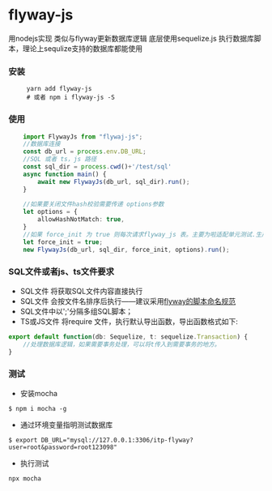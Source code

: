 # flyway-js

用nodejs实现 类似与flyway更新数据库逻辑
底层使用sequelize.js 执行数据库脚本，理论上sequlize支持的数据库都能使用

### 安装
```
     yarn add flyway-js 
     # 或者 npm i flyway-js -S
```

### 使用

```typescript
    import FlywayJs from "flywaj-js";
    //数据库连接
    const db_url = process.env.DB_URL;
    //SQL 或者 ts，js 路径 
    const sql_dir = process.cwd()+'/test/sql'
    async function main() {
        await new FlywayJs(db_url, sql_dir).run();
    }
    
    //如果要关闭文件hash校验需要传递 options参数 
    let options = {
        allowHashNotMatch: true,
    }
    //如果 force_init 为 true 则每次请求flyway_js 表。主要为啦适配单元测试.生产 需要是 false. 单元测试时 需要为 true
    let force_init = true;
    new FlywayJs(db_url, sql_dir, force_init, options).run();
```

### SQL文件或者js、ts文件要求

- SQL文件 将获取SQL文件内容直接执行
- SQL文件 会按文件名排序后执行——建议采用[flyway的脚本命名规范](https://flywaydb.org/documentation/migrations#sql-based-migrations)
- SQL文件中以';'分隔多组SQL脚本；
- TS或JS文件 将require 文件，执行默认导出函数，导出函数格式如下:

````typescript
export default function(db: Sequelize, t: sequelize.Transaction) {
    //处理数据库逻辑，如果需要事务处理，可以将t传入到需要事务的地方。    
}
````

### 测试 

- 安装mocha
```
$ npm i mocha -g
```
- 通过环境变量指明测试数据库
```
$ export DB_URL="mysql://127.0.0.1:3306/itp-flyway?user=root&password=root123098"
```
- 执行测试
```
npx mocha
```
